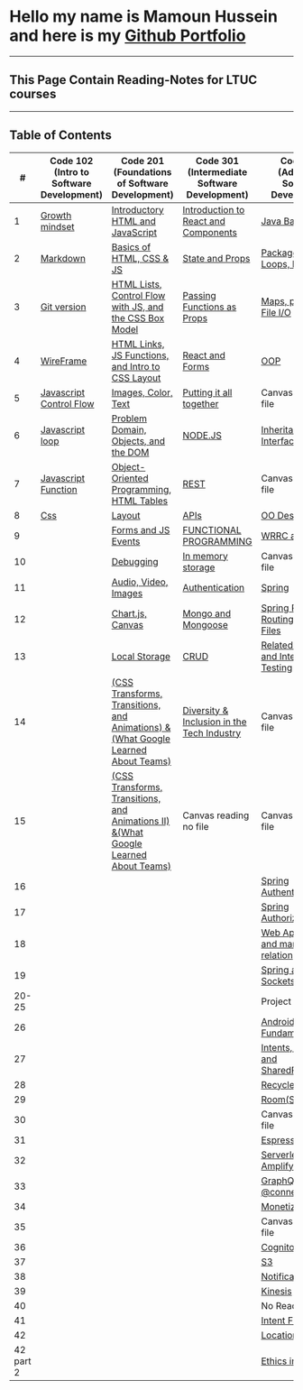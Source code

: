 # Hello my name is Mamoun Hussein and here is my [Github Portfolio](https://github.com/mamoon100)

---

## This Page Contain Reading-Notes for LTUC courses

---

## Table of Contents

| #         | Code 102 (Intro to Software Development)            | Code 201 (Foundations of Software Development)                                                                | Code 301 (Intermediate Software Development)                         | Code 401 (Advanced Software Development)                             |
| --------- | --------------------------------------------------- | ------------------------------------------------------------------------------------------------------------- | -------------------------------------------------------------------- | -------------------------------------------------------------------- |
| 1         | [Growth mindset](./Code-102/Growth.md)              | [Introductory HTML and JavaScript](./Code-201/class-01.md)                                                    | [Introduction to React and Components](./Code-301/class-1.md)        | [Java Basics](./Code-401/class-01.md)                                |
| 2         | [Markdown](./Code-102/markdown.md)                  | [Basics of HTML, CSS & JS](./Code-201/class-02.md)                                                            | [State and Props](./Code-301/class-2.md)                             | [Package, Arrays, Loops, Imports](./Code-401/class-02.md)            |
| 3         | [Git version](./Code-102/git.md)                    | [HTML Lists, Control Flow with JS, and the CSS Box Model](./Code-201/class-03.md)                             | [Passing Functions as Props](./Code-301/class-3.md)                  | [Maps, primitives, File I/O](./Code-401/class-03.md)                 |
| 4         | [WireFrame](./Code-102/wireframe.md)                | [HTML Links, JS Functions, and Intro to CSS Layout](./Code-201/class-04.md)                                   | [React and Forms](./Code-301/class-4.md)                             | [OOP](./Code-401/class-04.md)                                        |
| 5         | [Javascript Control Flow](./Code-102/javascript.md) | [Images, Color, Text](./Code-201/class-05.md)                                                                 | [Putting it all together](./Code-301/class-5.md)                     | Canvas reading no file                                               |
| 6         | [Javascript loop](./Code-102/loop.md)               | [Problem Domain, Objects, and the DOM](./Code-201/class-06.md)                                                | [NODE.JS](./Code-301/class-6.md)                                     | [Inheritance and Interfaces](./Code-401/class-06.md)                 |
| 7         | [Javascript Function](./Code-102/function.md)       | [Object-Oriented Programming, HTML Tables](./Code-201/class-07.md)                                            | [REST](./Code-301/class-7.md)                                        | Canvas reading no file                                               |
| 8         | [Css](./Code-102/Css.md)                            | [Layout](./Code-201/class-08.md)                                                                              | [APIs](./Code-301/class-8.md)                                        | [OO Design](./Code-401/class-08.md)                                  |
| 9         |                                                     | [Forms and JS Events](./Code-201/class-09.md)                                                                 | [FUNCTIONAL PROGRAMMING](./Code-301/class-9.md)                      | [WRRC and Java](./Code-401/class-09.md)                              |
| 10        |                                                     | [Debugging](./Code-201/class-10.md)                                                                           | [In memory storage](./Code-301/class-10.md)                          | Canvas reading no file                                               |
| 11        |                                                     | [Audio, Video, Images](./Code-201/class-11.md)                                                                | [Authentication](./Code-301/class-11.md)                             | [Spring](./Code-401/class-11.md)                                     |
| 12        |                                                     | [Chart.js, Canvas](./Code-201/class-12.md)                                                                    | [Mongo and Mongoose](./Code-301/class-12.md)                         | [Spring RESTful Routing & Static Files](./Code-401/class-12.md)      |
| 13        |                                                     | [Local Storage](./Code-201/class-13.md)                                                                       | [CRUD](./Code-301/class-13.md)                                       | [Related Resources and Integration Testing](./Code-401/class-13.md)  |
| 14        |                                                     | [(CSS Transforms, Transitions, and Animations) &(What Google Learned About Teams)](./Code-201/class-14.md)    | [Diversity & Inclusion in the Tech Industry](./Code-301/class-14.md) | Canvas reading no file                                               |
| 15        |                                                     | [(CSS Transforms, Transitions, and Animations II) &(What Google Learned About Teams)](./Code-201/class-14.md) | Canvas reading no file                                               | Canvas reading no file                                               |
| 16        |                                                     |                                                                                                               |                                                                      | [Spring Authentication](./Code-401/class-16.md)                      |
| 17        |                                                     |                                                                                                               |                                                                      | [Spring Authorization](./Code-401/class-17.md)                       |
| 18        |                                                     |                                                                                                               |                                                                      | [Web App Security and many to many relation](./Code-401/class-18.md) |
| 19        |                                                     |                                                                                                               |                                                                      | [Spring and Sockets](./Code-401/class-19.md)                         |
| 20-25     |                                                     |                                                                                                               |                                                                      | Project week                                                         |
| 26        |                                                     |                                                                                                               |                                                                      | [Android Fundamentals](./Code-401/class-26.md)                       |
| 27        |                                                     |                                                                                                               |                                                                      | [Intents, Activities, and SharedPreferences](./Code-401/class-27.md) |
| 28        |                                                     |                                                                                                               |                                                                      | [RecyclerView](./Code-401/class-28.md)                               |
| 29        |                                                     |                                                                                                               |                                                                      | [Room(SQLite)](./Code-401/class-29.md)                               |
| 30        |                                                     |                                                                                                               |                                                                      | Canvas reading no file                                               |
| 31        |                                                     |                                                                                                               |                                                                      | [Espresso](./Code-401/class-31.md)                                   |
| 32        |                                                     |                                                                                                               |                                                                      | [Serverless and Amplify](./Code-401/class-32.md)                     |
| 33        |                                                     |                                                                                                               |                                                                      | [GraphQL @connection](./Code-401/class-33.md)                        |
| 34        |                                                     |                                                                                                               |                                                                      | [Monetization](./Code-401/class-34.md)                               |
| 35        |                                                     |                                                                                                               |                                                                      | Canvas reading no file                                               |
| 36        |                                                     |                                                                                                               |                                                                      | [Cognito](./Code-401/class-36.md)                                    |
| 37        |                                                     |                                                                                                               |                                                                      | [S3](./Code-401/class-37.md)                                         |
| 38        |                                                     |                                                                                                               |                                                                      | [Notifications](./Code-401/class-38.md)                              |
| 39        |                                                     |                                                                                                               |                                                                      | [Kinesis](./Code-401/class-39.md)                                    |
| 40        |                                                     |                                                                                                               |                                                                      | No Reading                                                           |
| 41        |                                                     |                                                                                                               |                                                                      | [Intent Filters](./Code-401/class-41.md)                             |
| 42        |                                                     |                                                                                                               |                                                                      | [Location](./Code-401/class-42.md)                                   |
| 42 part 2 |                                                     |                                                                                                               |                                                                      | [Ethics in Tech](./Code-401/class-42-2.md)                           |
